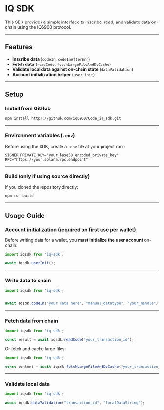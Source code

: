 
# IQ SDK

This SDK provides a simple interface to inscribe, read, and validate data on-chain using the IQ6900 protocol.

---

##  Features

- **Inscribe data** (`codeIn`, `codeInAfterErr`)
- **Fetch data** (`readCode`, `fetchLargeFileAndDoCache`)
- **Validate local data against on-chain state** (`dataValidation`)
- **Account initialization helper** (`user_init`)

---

## Setup

### Install from GitHub

```bash
npm install https://github.com/iq6900/Code_in_sdk.git
```

---

### Environment variables (`.env`)

Before using the SDK, create a `.env` file at your project root:

```env
SIGNER_PRIVATE_KEY="your_base58_encoded_private_key"
RPC="https://your.solana.rpc.endpoint"
```

---

### Build (only if using source directly)

If you cloned the repository directly:

```bash
npm run build
```

---

## Usage Guide

### Account initialization (required on first use per wallet)

Before writing data for a wallet, you **must initialize the user account** on-chain:

```ts
import iqsdk from 'iq-sdk';

await iqsdk.userInit();
```

---

### Write data to chain

```ts
import iqsdk from 'iq-sdk';


await iqsdk.codeIn("your data here", "manual_datatype", "your_handle");
```

---

### Fetch data from chain

```ts
import iqsdk from 'iq-sdk';

const result = await iqsdk.readCode("your_transaction_id");
```

Or fetch and cache large files:

```ts
import iqsdk from 'iq-sdk';

const content = await iqsdk.fetchLargeFileAndDoCache("your_transaction_id");
```

---

### Validate local data

```ts
import iqsdk from 'iq-sdk';

await iqsdk.dataValidation("transaction_id", "localDataString");
```

